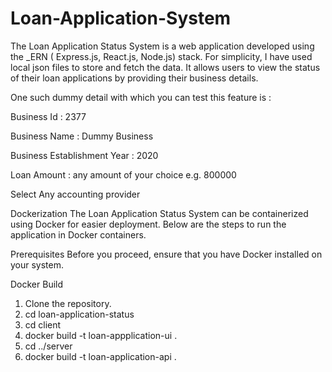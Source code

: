 # Loan-Application-System

The Loan Application Status System is a web application developed using the _ERN ( Express.js, React.js, Node.js) stack. For simplicity, I have used local json files to store and fetch the data.
It allows users to view the status of their loan applications by providing their business details.

One such dummy detail with which you can test this feature is :

Business Id : 2377

Business Name : Dummy Business

Business Establishment Year : 2020

Loan Amount : any amount of your choice e.g. 800000

Select Any accounting provider


Dockerization
The Loan Application Status System can be containerized using Docker for easier deployment. Below are the steps to run the application in Docker containers.

Prerequisites
Before you proceed, ensure that you have Docker installed on your system.

Docker Build
1. Clone the repository.
2. cd loan-application-status
3. cd client
4. docker build -t loan-appplication-ui .
5. cd ../server
6. docker build -t loan-application-api .




